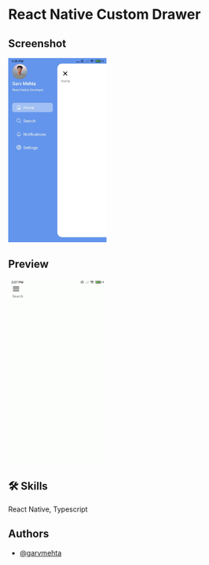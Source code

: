 
# React Native Custom Drawer





## Screenshot
<img src="./screenshots/preview.jpg" style="width: 200px;" />

                                                                                                               
## Preview

<img src="./screenshots/demo.gif" style="width: 200px;" />




## 🛠 Skills
React Native, Typescript 


## Authors

- [@garvmehta](https://www.github.com/garvmehta)

